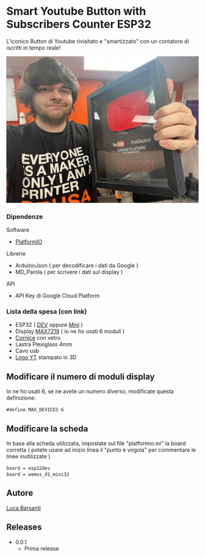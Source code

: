 # Smart Youtube Button with Subscribers Counter ESP32

L'iconico Button di Youtube rivisitato e "smartizzato" con un contatore di iscritti in tempo reale!

![YTButton](https://raw.githubusercontent.com/lucabarsanti/ESP32_YT_Button/main/img/thumb.jpg "YTButton")


### Dipendenze
Software
* [PlatformIO](https://platformio.org/platformio-ide "PlatformIO")

Librerie
* ArduinoJson ( per decodificare i dati da Google )
* MD_Parola ( per scrivere i dati sul display )

API
* API Key di Google Cloud Platform

### Lista della spesa (con link)

* ESP32 ( [DEV](https://amzn.to/3mPKY1h "DEV") oppure [Mini](https://amzn.to/30SiSKK "Mini") )
* Display [MAX7219](https://amzn.to/3ejAodZ "MAX7219") ( io ne ho usati 6 moduli )
* [Cornice](https://amzn.to/3JhC6e4 "Cornice") con vetro
* Lastra Plexiglass 4mm
* Cavo usb
* [Logo YT](https://www.thingiverse.com/thing:3385754 "Logo YT") stampato in 3D

## Modificare il numero di moduli display

Io ne ho usati 6, se ne avete un numero diverso, modificate questa definizione:
```
#define MAX_DEVICES 6
```

## Modificare la scheda

In base alla scheda utilizzata, impostate sul file "platformio.ini" la board corretta ( potete usare ad inizio linea il "punto e virgola" per commentare le linee inutilizzate )
```
board = esp32dev
board = wemos_d1_mini32
```

## Autore

[Luca Barsanti](https://www.foxsource.it "Luca Barsanti")

## Releases

* 0.0.1
    * Prima release
